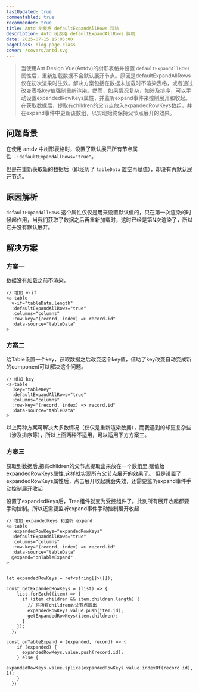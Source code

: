 ```yaml
---
lastUpdated: true
commentabled: true
recommended: true
title: Antd 树表格 defaultExpandAllRows 踩坑
description: Antd 树表格 defaultExpandAllRows 踩坑
date: 2025-07-15 15:05:00 
pageClass: blog-page-class
cover: /covers/antd.svg
---
```


> 当使用Ant Design Vue(Antdv)的树形表格并设置 `defaultExpandAllRows` 属性后，重新加载数据不会默认展开节点。原因是defaultExpandAllRows仅在初次渲染时生效。解决方案包括在数据未加载时不渲染表格，或者通过改变表格key值强制重新渲染。然而，如果情况复杂，如涉及排序，可以手动设置expandedRowKeys属性，并监听expand事件来控制展开和收起。在获取数据后，提取有children的父节点放入expandedRowKeys数组，并在expand事件中更新该数组，以实现始终保持父节点展开的效果。

## 问题背景 ##

在使用 antdv 中树形表格时，设置了默认展开所有节点属性：`:defaultExpandAllRows="true"`。

但是在重新获取新的数据后（即经历了 `tableData` 置空再赋值），却没有再默认展开节点。

## 原因解析 ##

`defaultExpandAllRows` 这个属性仅仅是用来设置默认值的，只在第一次渲染的时候起作用，当我们获取了数据之后再重新加载时，这时已经是第N次渲染了，所以它并没有默认展开。

## 解决方案 ##

### 方案一 ###

数据没有加载之前不渲染。

```vue
// 增加 v-if
<a-table
  v-if="tableData.length"
  :defaultExpandAllRows="true"
  :columns="columns"
  :row-key="(record, index) => record.id"
  :data-source="tableData"
>
```

### 方案二 ###

给Table设置一个key，获取数据之后改变这个key值，借助了key改变自动变成新的component可以解决这个问题。

```vue
// 增加 key
<a-table
  :key="tableKey"
  :defaultExpandAllRows="true"
  :columns="columns"
  :row-key="(record, index) => record.id"
  :data-source="tableData"
>
```

以上两种方案可解决大多数情况（仅仅是重新渲染数据），而我遇到的却更复杂些（涉及排序等），所以上面两种不适用，可以适用下方方案三。

### 方案三 ###

获取到数据后,把有children的父节点提取出来放在一个数组里,赋值给expandedRowKeys属性,这样就实现所有父节点展开的效果了。
但是设置了expandedRowKeys属性后，点击展开收起就会失效，还需要监听expand事件手动控制展开收起

设置了expandedKeys后，Tree组件就变为受控组件了。此刻所有展开收起都要手动控制。所以还需要监听expand事件手动控制展开收起

```vue
// 增加 expandedKeys 和监听 expand
<a-table
  :expandedRowKeys="expandedRowKeys"
  :defaultExpandAllRows="true"
  :columns="columns"
  :row-key="(record, index) => record.id"
  :data-source="tableData"
  @expand="onTableExpand"
>


let expandedRowKeys = ref<string[]>([]);

const getExpandedRowKeys = (list) => {
    list.forEach((item) => {
      if (item.children && item.children.length) {
        // 将所有children的父节点取出
        expandedRowKeys.value.push(item.id);
        getExpandedRowKeys(item.children);
      }
    });
  };

const onTableExpand = (expanded, record) => {
    if (expanded) {
      expandedRowKeys.value.push(record.id);
    } else {
      expandedRowKeys.value.splice(expandedRowKeys.value.indexOf(record.id), 1);
    }
  };
```
